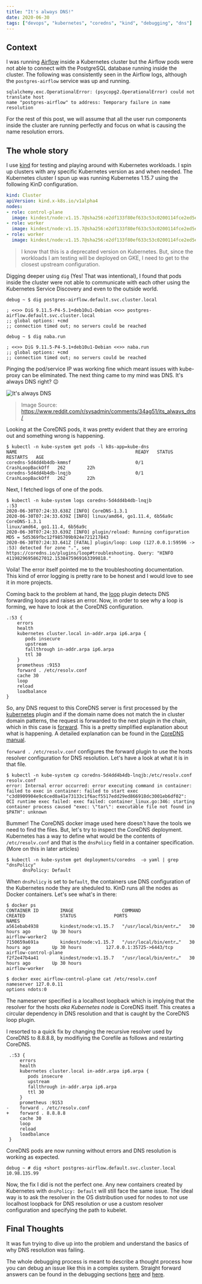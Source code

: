 ```yaml
---
title: "It's always DNS!"
date: 2020-06-30
tags: ["devops", "kubernetes", "coredns", "kind", "debugging", "dns"]
---
```


## Context

I was running [Airflow][airflow] inside a Kubernetes cluster but the Airflow pods were not able to connect with the PostgreSQL database running inside the cluster. The following was consistently seen in the Airflow logs, although the `postgres-airflow` service was up and running.

```text
sqlalchemy.exc.OperationalError: (psycopg2.OperationalError) could not translate host
name "postgres-airflow" to address: Temporary failure in name resolution
```

For the rest of this post, we will assume that all the user run components inside the cluster are running perfectly and focus on what is causing the name resolution errors.

## The whole story

I use [kind][kind] for testing and playing around with Kubernetes workloads. I spin up clusters with any specific Kubernetes version as and when needed. The Kubernetes cluster I spun up was running Kubernetes 1.15.7 using the following KinD configuration.

```yaml
kind: Cluster
apiVersion: kind.x-k8s.io/v1alpha4
nodes:
- role: control-plane
  image: kindest/node:v1.15.7@sha256:e2df133f80ef633c53c0200114fce2ed5e1f6947477dbc83261a6a921169488d
- role: worker
  image: kindest/node:v1.15.7@sha256:e2df133f80ef633c53c0200114fce2ed5e1f6947477dbc83261a6a921169488d
- role: worker
  image: kindest/node:v1.15.7@sha256:e2df133f80ef633c53c0200114fce2ed5e1f6947477dbc83261a6a921169488d
```

> I know that this is a deprecated version on Kubernetes. But, since the workloads I am testing will be deployed on GKE, I need to get to the closest upstream configuration.

Digging deeper using `dig` (Yes! That was intentional), I found that pods inside the cluster were not able to communicate with each other using the Kubernetes Service Discovery and even to the outside world.

```shell
debug ~ $ dig postgres-airflow.default.svc.cluster.local

; <<>> DiG 9.11.5-P4-5.1+deb10u1-Debian <<>> postgres-airflow.default.svc.cluster.local
;; global options: +cmd
;; connection timed out; no servers could be reached

debug ~ $ dig naba.run

; <<>> DiG 9.11.5-P4-5.1+deb10u1-Debian <<>> naba.run
;; global options: +cmd
;; connection timed out; no servers could be reached
```

Pinging the pod/service IP was working fine which meant issues with kube-proxy can be eliminated. The next thing came to my mind was DNS. It's always DNS right? :wink:

![It's always DNS](/images/its-always-dns.png)
> Image Source: https://www.reddit.com/r/sysadmin/comments/34ag51/its_always_dns/

Looking at the CoreDNS pods, it was pretty evident that they are erroring out and something wrong is happening.

```shell
$ kubectl -n kube-system get pods -l k8s-app=kube-dns
NAME                                            READY   STATUS             RESTARTS   AGE
coredns-5d4dd4b4db-kmmsf                        0/1     CrashLoopBackOff   262        22h
coredns-5d4dd4b4db-lnqjb                        0/1     CrashLoopBackOff   262        22h
```

Next, I fetched logs of one of the pods.

```shell
$ kubectl -n kube-system logs coredns-5d4dd4b4db-lnqjb
.:53
2020-06-30T07:24:33.638Z [INFO] CoreDNS-1.3.1
2020-06-30T07:24:33.639Z [INFO] linux/amd64, go1.11.4, 6b56a9c
CoreDNS-1.3.1
linux/amd64, go1.11.4, 6b56a9c
2020-06-30T07:24:33.639Z [INFO] plugin/reload: Running configuration MD5 = 5d5369fbc12f985709b924e721217843
2020-06-30T07:24:33.641Z [FATAL] plugin/loop: Loop (127.0.0.1:59596 -> :53) detected for zone ".", see https://coredns.io/plugins/loop#troubleshooting. Query: "HINFO 41198296958627012.1538475969163399818."
```

Voila! The error itself pointed me to the troubleshooting documentation. This kind of error logging is pretty rare to be honest and I would love to see it in more projects.

Coming back to the problem at hand, the [loop][coredns-loop] plugin detects DNS forwarding loops and raises an error. Now, in order to see why a loop is forming, we have to look at the CoreDNS configuration.

```text
.:53 {
    errors
    health
    kubernetes cluster.local in-addr.arpa ip6.arpa {
       pods insecure
       upstream
       fallthrough in-addr.arpa ip6.arpa
       ttl 30
    }
    prometheus :9153
    forward . /etc/resolv.conf
    cache 30
    loop
    reload
    loadbalance
}
```

So, any DNS request to this CoreDNS server is first processed by the [kubernetes][coredns-kubernetes] plugin and if the domain name does not match the in cluster domain patterns, the request is forwarded to the next plugin in the chain, which in this case is [forward][coredns-forward]. This is a pretty simplified explanation about what is happening. A detailed explanation can be found in the [CoreDNS manual][coredns-plugins].

`forward . /etc/resolv.conf` configures the forward plugin to use the hosts resolver configuration for DNS resolution. Let's have a look at what it is in that file.

```shell
$ kubectl -n kube-system cp coredns-5d4dd4b4db-lnqjb:/etc/resolv.conf resolv.conf
error: Internal error occurred: error executing command in container: failed to exec in container: failed to start exec "c3d8909904e9c6ced0a41e73133c1f6acf5517edd29ed866918dc3001eb6df02": OCI runtime exec failed: exec failed: container_linux.go:346: starting container process caused "exec: \"tar\": executable file not found in $PATH": unknown
```

Bummer! The CoreDNS docker image used here doesn't have the tools we need to find the files. But, let's try to inspect the CoreDNS deployment. Kubernetes has a way to define what would be the contents of `/etc/resolv.conf` and that is the `dnsPolicy` field in a container specification. (More on this in later articles)

```shell
$ kubectl -n kube-system get deployments/coredns  -o yaml | grep "dnsPolicy"
      dnsPolicy: Default
```

When `dnsPolicy` is set to `Default`, the containers use DNS configuration of the Kubernetes node they are sheduled to. KinD runs all the nodes as Docker containers. Let's see what's in there:

```shell
$ docker ps
CONTAINER ID        IMAGE                  COMMAND                  CREATED             STATUS              PORTS                       NAMES
a561ebab4938        kindest/node:v1.15.7   "/usr/local/bin/entr…"   30 hours ago        Up 30 hours                                     airflow-worker2
7150659a691a        kindest/node:v1.15.7   "/usr/local/bin/entr…"   30 hours ago        Up 30 hours         127.0.0.1:35725->6443/tcp   airflow-control-plane
f2f2e47b4a41        kindest/node:v1.15.7   "/usr/local/bin/entr…"   30 hours ago        Up 30 hours                                     airflow-worker

$ docker exec airflow-control-plane cat /etc/resolv.conf
nameserver 127.0.0.11
options ndots:0
```

The nameserver specified is a localhost loopback which is implying that the resolver for the hosts _aka Kubernetes node_ is CoreDNS itself. This creates a circular dependency in DNS resolution and that is caught by the CoreDNS loop plugin.

I resorted to a quick fix by changing the recursive resolver used by CoreDNS to 8.8.8.8, by modifiying the Corefile as follows and restarting CoreDNS.

```text
 .:53 {
     errors
     health
     kubernetes cluster.local in-addr.arpa ip6.arpa {
        pods insecure
        upstream
        fallthrough in-addr.arpa ip6.arpa
        ttl 30
     }
     prometheus :9153
-    forward . /etc/resolv.conf
+    forward . 8.8.8.8
     cache 30
     loop
     reload
     loadbalance
 }
```

CoreDNS pods are now running without errors and DNS resolution is working as expected.

```shell
debug ~ # dig +short postgres-airflow.default.svc.cluster.local
10.98.135.99
```

Now, the fix I did is not the perfect one. Any new containers created by Kubernetes with `dnsPolicy: Default` will still face the same issue. The ideal way is to ask the resolver in the OS distribution used for nodes to not use localhost loopback for DNS resolution or use a custom resolver configuration and specifying the path to kubelet.

## Final Thoughts

It was fun trying to dive up into the problem and understand the basics of why DNS resolution was failing.

The whole debugging process is meant to describe a thought process how you can debug an issue like this in a complex system. Straight forward answers can be found in the debugging sections [here][kubernetes-dns-debugging] and [here][coredns-loop].

[airflow]: https://airflow.apache.org
[kind]: https://kind.sigs.k8s.io
[coredns-loop]: https://coredns.io/plugins/loop
[coredns-kubernetes]: https://coredns.io/plugins/kubernetes
[coredns-forward]: https://coredns.io/plugins/forward
[coredns-plugins]: https://coredns.io/manual/toc/#plugins
[kubernetes-dns-debugging]: https://kubernetes.io/docs/tasks/administer-cluster/dns-debugging-resolution/#known-issues
